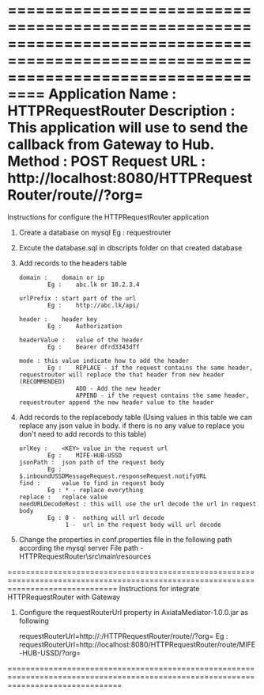 ======================================================================================================================================
Application Name 	: 	HTTPRequestRouter
Description 		: 	This application will use to send the callback from Gateway to Hub.
Method 				: 	POST
Request URL 		: 	http://localhost:8080/HTTPRequestRouter/route/<KEY>/?org=<ENCODED URL>
======================================================================================================================================

Instructions for configure the HTTPRequestRouter application

1.	Create a database on mysql
		Eg : requestrouter

2.	Excute the database.sql in dbscripts folder on that created database

3.	Add records to the headers table

		domain : 	domain or ip 
				Eg :	abc.lk or 10.2.3.4

		urlPrefix :	start part of the url 
				Eg :	http://abc.lk/api/

		header :	header key
				Eg :	Authorization

		headerValue :	value of the header
				Eg :	Bearer dfrd3343dff

		mode : this value indicate how to add the header
				Eg :	REPLACE - if the request contains the same header, requestrouter will replace the that header from new header (RECOMMENDED)
						ADD - Add the new header 
						APPEND - if the request contains the same header, requestrouter append the new header value to the header

4. 	Add records to the replacebody table (Using values in this table we can replace any json value in body. if there is no any value to replace you don't need to add records to this table)

		urlKey :	<KEY> value in the request url
				Eg :	MIFE-HUB-USSD
		jsonPath :	json path of the request body
				Eg : 	$.inboundUSSDMessageRequest.responseRequest.notifyURL
		find : 		value to find in request body 
				Eg : * - replace everything				     
		replace :	replace value 
		needURLDecodeRest : this will use the url decode the url in request body
				Eg : 0 -  nothing will url decode
					 1 -  url in the request body will url decode

5.	Change the properties in conf.properties file in the following path according the mysql server 
		File path - HTTPRequestRouter\src\main\resources

====================================================================================================================================
Instructions for integrate HTTPRequestRouter with Gateway

1. Configure the requestRouterUrl property in AxiataMediator-1.0.0.jar as following

	requestRouterUrl=http://<HOST>:<PORT>/HTTPRequestRouter/route/<KEY>/?org=
		Eg : requestRouterUrl=http://localhost:8080/HTTPRequestRouter/route/MIFE-HUB-USSD/?org=

=====================================================================================================================================
